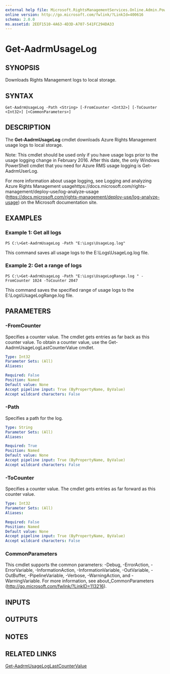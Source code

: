 ```yaml
---
external help file: Microsoft.RightsManagementServices.Online.Admin.PowerShell.dll-Help.xml
online version: http://go.microsoft.com/fwlink/?LinkId=400616
schema: 2.0.0
ms.assetid: 2EEF1510-4A63-4D3D-A707-541FC294DA33
---
```


# Get-AadrmUsageLog

## SYNOPSIS
Downloads Rights Management logs to local storage.

## SYNTAX

```
Get-AadrmUsageLog -Path <String> [-FromCounter <Int32>] [-ToCounter <Int32>] [<CommonParameters>]
```

## DESCRIPTION
The **Get-AadrmUsageLog** cmdlet downloads Azure Rights Management usage logs to local storage.

Note: This cmdlet should be used only if you have usage logs prior to the usage logging change in February 2016.
After this date, the only Windows PowerShell cmdlet that you need for Azure RMS usage logging is Get-AadrmUserLog.

For more information about usage logging, see Logging and analyzing Azure Rights Management usagehttps://docs.microsoft.com/rights-management/deploy-use/log-analyze-usage (https://docs.microsoft.com/rights-management/deploy-use/log-analyze-usage) on the Microsoft documentation site.

## EXAMPLES

### Example 1: Get all logs
```
PS C:\>Get-AadrmUsageLog -Path "E:\Logs\UsageLog.log"
```

This command saves all usage logs to the E:\Logs\UsageLog.log file.

### Example 2: Get a range of logs
```
PS C:\>Get-AadrmUsageLog -Path "E:\Logs\UsageLogRange.log " -FromCounter 1024 -ToCounter 2047
```

This command saves the specified range of usage logs to the E:\Logs\UsageLogRange.log file.

## PARAMETERS

### -FromCounter
Specifies a counter value.
The cmdlet gets entries as far back as this counter value.
To obtain a counter value, use the Get-AadrmUsageLogLastCounterValue cmdlet.

```yaml
Type: Int32
Parameter Sets: (All)
Aliases: 

Required: False
Position: Named
Default value: None
Accept pipeline input: True (ByPropertyName, ByValue)
Accept wildcard characters: False
```

### -Path
Specifies a path for the log.

```yaml
Type: String
Parameter Sets: (All)
Aliases: 

Required: True
Position: Named
Default value: None
Accept pipeline input: True (ByPropertyName, ByValue)
Accept wildcard characters: False
```

### -ToCounter
Specifies a counter value.
The cmdlet gets entries as far forward as this counter value.

```yaml
Type: Int32
Parameter Sets: (All)
Aliases: 

Required: False
Position: Named
Default value: None
Accept pipeline input: True (ByPropertyName, ByValue)
Accept wildcard characters: False
```

### CommonParameters
This cmdlet supports the common parameters: -Debug, -ErrorAction, -ErrorVariable, -InformationAction, -InformationVariable, -OutVariable, -OutBuffer, -PipelineVariable, -Verbose, -WarningAction, and -WarningVariable. For more information, see about_CommonParameters (http://go.microsoft.com/fwlink/?LinkID=113216).

## INPUTS

## OUTPUTS

## NOTES

## RELATED LINKS

[Get-AadrmUsageLogLastCounterValue](.\Get-AadrmUsageLogLastCounterValue.md)


